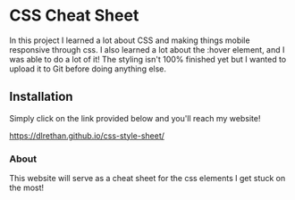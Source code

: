 # CSS Cheat Sheet

In this project I learned a lot about CSS and making things mobile responsive through css. I also learned a lot about the :hover element,
and I was able to do a lot of it! The styling isn't 100% finished yet but I wanted to upload it to Git before doing anything else.

## Installation

Simply click on the link provided below and you'll reach my website!

https://dlrethan.github.io/css-style-sheet/

### About

This website will serve as a cheat sheet for the css elements I get stuck on the most!
